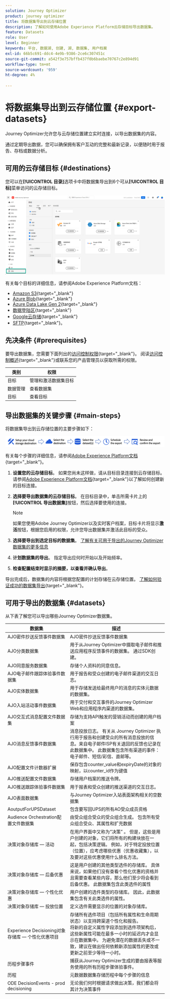 ```yaml
---
solution: Journey Optimizer
product: journey optimizer
title: 将数据集导出到云存储位置
description: 了解如何使用Adobe Experience Platform云存储目标导出数据集。
feature: Datasets
role: User
level: Beginner
keywords: 平台, 数据湖, 创建, 湖, 数据集, 用户档案
exl-id: 66b5c691-ddc4-4e9b-9386-2ce6c307451c
source-git-commit: a542f3e757bffb437f0b6baebe70767c2e894d91
workflow-type: tm+mt
source-wordcount: '959'
ht-degree: 4%

---
```


# 将数据集导出到云存储位置 {#export-datasets}

Journey Optimizer允许您与云存储位置建立实时连接，以导出数据集的内容。

通过定期导出数据，您可以确保拥有客户互动的完整和最新记录，以便随时用于报告、存档或数据分析。

## 可用的云存储目标 {#destinations}

您可以在&#x200B;**[!UICONTROL 目录]**&#x200B;选项卡中将数据集导出到6个可从&#x200B;**[!UICONTROL 目标]**&#x200B;菜单访问的云存储目标。

![](assets/dataset-export-setup.png)

有关每个目标的详细信息，请参阅Adobe Experience Platform文档：

* [Amazon S3](https://experienceleague.adobe.com/docs/experience-platform/destinations/catalog/cloud-storage/amazon-s3.html){target="_blank"}
* [Azure Blob](https://experienceleague.adobe.com/docs/experience-platform/destinations/catalog/cloud-storage/azure-blob.html){target="_blank"}
* [Azure Data Lake Gen 2](https://experienceleague.adobe.com/docs/experience-platform/destinations/catalog/cloud-storage/adls-gen2.html){target="_blank"}
* [数据登陆区](https://experienceleague.adobe.com/docs/experience-platform/destinations/catalog/cloud-storage/data-landing-zone.html){target="_blank"}
* [Google云存储](https://experienceleague.adobe.com/docs/experience-platform/destinations/catalog/cloud-storage/google-cloud-storage.html){target="_blank"}
* [SFTP](https://experienceleague.adobe.com/docs/experience-platform/destinations/catalog/cloud-storage/sftp.html){target="_blank"}。


## 先决条件 {#prerequisites}

要导出数据集，您需要下面列出的[访问控制权限](https://experienceleague.adobe.com/docs/experience-platform/access-control/home.html#permissions){target="_blank"}。 阅读[访问控制概述](https://experienceleague.adobe.com/docs/experience-platform/access-control/ui/overview.html){target="_blank"}或联系您的产品管理员以获取所需的权限。

| 类别 | 权限 |
|--|--|
| 目标 | 管理和激活数据集目标 |
| 数据管理 | 查看数据集 |
| 目标 | 查看目标 |

## 导出数据集的关键步骤 {#main-steps}

将数据集导出到云存储位置的主要步骤如下：

![](assets/dataset-export-process.png)

有关每个步骤的详细信息，请参阅[Adobe Experience Platform文档](https://experienceleague.adobe.com/docs/experience-platform/destinations/ui/activate/export-datasets.html){target="_blank"}。

1. **设置您的云存储目标**。 如果您尚未这样做，请从目标目录连接到云存储目标。 请参阅[Adobe Experience Platform文档](https://experienceleague.adobe.com/docs/experience-platform/destinations/ui/connect-destination.html#setup){target="_blank"}以了解如何创建新的目标连接。

   <!--![](assets/dataset-export-setup.png)-->

1. **选择要导出数据集的云存储目标**。 在目标目录中，单击所需卡片上的&#x200B;**[!UICONTROL 导出数据集]**&#x200B;按钮，然后选择要使用的连接。

   <!--![](assets/dataset-export-destination.png)-->

   >[!NOTE]
   >
   >如果您使用Adobe Journey Optimizer以及实时客户档案，目标卡片将显示&#x200B;**激活**&#x200B;按钮，根据您启用的权限，允许您导出数据集并激活此目标的受众。

1. **选择要导出到选定目标的数据集**。 [了解有关可用于导出的Journey Optimizer数据集的更多信息](#datasets)

   <!--![](assets/dataset-export-dataset-selection.png)-->

1. **计划数据集的导出**。 指定导出应何时开始以及开始频率。

   <!--![](assets/dataset-export-schedule.png)-->

1. **检查配置结束时显示的摘要，以查看并确认导出**。

   <!--![](assets/dataset-export-review.png)-->

导出完成后，数据集的内容将根据您配置的计划存储在云存储位置。 [了解如何验证成功的数据集导出](https://experienceleague.adobe.com/docs/experience-platform/destinations/ui/activate/export-datasets.html#verify){target="_blank"}。

## 可用于导出的数据集 {#datasets}

从下表了解您可以导出哪些Journey Optimizer数据集。

| 数据集 | 描述 |
| ------- | ------- | 
| AJO密件抄送反馈事件数据集 | AJO密件抄送反馈事件数据集 |
| AJO分类数据集 | 用于从Journey Optimizer中摄取电子邮件和推送应用程序反馈事件的数据集。 通过SDK创建。 |
| AJO同意服务数据集 | 存储个人资料的同意信息。 |
| AJO电子邮件跟踪体验事件数据集 | 用于报告和受众创建的电子邮件渠道的交互日志。  |
| AJO实体数据集 | 用于存储发送给最终用户的消息的实体元数据的数据集。  |
| AJO入站活动事件数据集 | 用于交付和交互事件的Journey Optimizer Web和应用程序内渠道的数据集。 |
| AJO交互式消息配置文件数据集 | 存储为支持API触发的营销活动而创建的用户档案 |
| AJO消息反馈事件数据集 | 消息投放日志。 有关从 Journey Optimizer 执行用于报告和创建受众的所有消息投放的信息。来自电子邮件ISP有关退回的反馈也记录在此数据集中。 此数据集包含所有渠道的事件：电子邮件、短信/彩信、直邮等。 |
| AJO配置文件计数器扩展 | 保存包含counter_value和expiryDate的对象的映射，以counter_id作为键值 |
| AJO推送配置文件数据集 | 存储用户档案的推送令牌。 |
| AJO推送跟踪体验事件数据集 | 用于报表和受众创建的推送渠道的交互日志。  |
| AJO表面数据集 | 与Journey Optimizer入站表面架构相关的空数据集 |
| AoutputForUPSDataset | 包含要写回UPS的所有AO受众成员资格 |
| Audience Orchestration配置文件数据集 | 由受众组合受众的受众组合生成。 包含所有受众组合受众、其属性和扩充数据 |
| 决策对象存储库 — 活动 | 在用户界面中又称为“决策” 。 但是，这些是用户创建的对象，它们将所有的构建块放在一起，包括决策逻辑。 例如，对于特定投放位置（位置），应考虑哪些优惠（优惠收藏集），以及要对这些优惠使用什么排名方法。 |
| 决策对象存储库 — 后备优惠 | 这是用户创建的其他类型选件的存储库。 具体来说，如果他们没有查看个性化优惠的资格并且需要查看某些内容，那么他们至少将会看到后备优惠。 此数据集包含此类选件的属性 |
| 决策对象存储库 — 个性化优惠 | 用户创建的选件类型的存储库。 因此，此数据集包含有关此类选件的属性。 |
| 决策对象存储库 — 投放位置 | 定义选件需要显示的位置的对象存储库。 |
| Experience Decisioning对象存储库 — 个性化优惠项目 | 存储所有选件项目（包括所有属性和生命周期状态）以支持跨渠道个性化和报告。 </br>将新的自定义属性字段添加到选件项架构后，这些新属性可能在最多一小时的延迟内才会显示在数据集中。 为避免潜在的数据丢失或不一致，建议在做出任何依赖新添加属性的更改或更新之前至少等待一小时。 |
| 历程步骤事件 | 捕获从Journey Optimizer生成的要由报表等服务使用的所有历程步骤体验事件。 |
| 历程 | 元数据数据集存储历程中每个步骤的信息 |
| ODE DecisionEvents - prod decisioning | 无论我们何时根据请求做出决策，我们都会将其计为决策事件 |